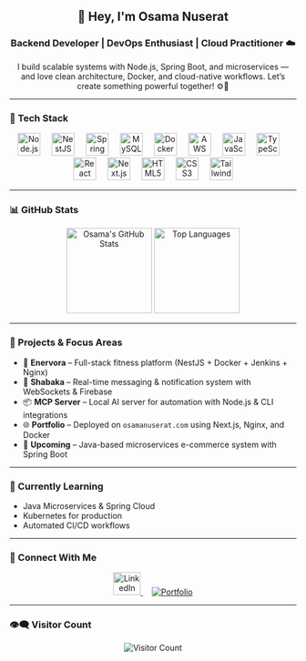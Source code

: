 <h2 align="center">👋 Hey, I'm Osama Nuserat</h2>
<h3 align="center">Backend Developer | DevOps Enthusiast | Cloud Practitioner ☁️</h3>
<p align="center">I build scalable systems with Node.js, Spring Boot, and microservices — and love clean architecture, Docker, and cloud-native workflows. Let’s create something powerful together! ⚙️🚀</p>

---

### 🔧 Tech Stack

<div align="center">
  <img src="https://cdn.jsdelivr.net/gh/devicons/devicon/icons/nodejs/nodejs-original.svg" height="40" alt="Node.js" />
  <img width="12"/>
  <img src="https://cdn.jsdelivr.net/gh/devicons/devicon/icons/nestjs/nestjs-plain.svg" height="40" alt="NestJS" />
  <img width="12"/>
  <img src="https://cdn.jsdelivr.net/gh/devicons/devicon/icons/spring/spring-original.svg" height="40" alt="Spring Boot" />
  <img width="12"/>
  <img src="https://cdn.jsdelivr.net/gh/devicons/devicon/icons/mysql/mysql-original.svg" height="40" alt="MySQL" />
  <img width="12"/>
  <img src="https://cdn.jsdelivr.net/gh/devicons/devicon/icons/docker/docker-original.svg" height="40" alt="Docker" />
  <img width="12"/>
  <img src="https://cdn.jsdelivr.net/gh/devicons/devicon/icons/amazonwebservices/amazonwebservices-original.svg" height="40" alt="AWS" />
  <img width="12"/>
  <img src="https://cdn.jsdelivr.net/gh/devicons/devicon/icons/javascript/javascript-original.svg" height="40" alt="JavaScript" />
  <img width="12"/>
  <img src="https://cdn.jsdelivr.net/gh/devicons/devicon/icons/typescript/typescript-original.svg" height="40" alt="TypeScript" />
  <img width="12"/>
  <img src="https://cdn.jsdelivr.net/gh/devicons/devicon/icons/react/react-original.svg" height="40" alt="React" />
  <img width="12"/>
  <img src="https://cdn.jsdelivr.net/gh/devicons/devicon/icons/nextjs/nextjs-original.svg" height="40" alt="Next.js" />
  <img width="12"/>
  <img src="https://cdn.jsdelivr.net/gh/devicons/devicon/icons/html5/html5-original.svg" height="40" alt="HTML5" />
  <img width="12"/>
  <img src="https://cdn.jsdelivr.net/gh/devicons/devicon/icons/css3/css3-original.svg" height="40" alt="CSS3" />
  <img width="12"/>
  <img src="https://cdn.jsdelivr.net/gh/devicons/devicon/icons/tailwindcss/tailwindcss-original-wordmark.svg" height="40" alt="Tailwind CSS" />
</div>

---

### 📊 GitHub Stats

<div align="center">
  <img src="https://github-readme-stats.vercel.app/api?username=OsamaNuserat&show_icons=true&include_all_commits=true&count_private=true&theme=dracula&hide_border=false" height="150" alt="Osama's GitHub Stats" />
  <img src="https://github-readme-stats.vercel.app/api/top-langs?username=OsamaNuserat&layout=compact&langs_count=6&theme=dracula&hide_border=false" height="150" alt="Top Languages" />
</div>

---

### 📌 Projects & Focus Areas

- 🔧 **Enervora** – Full-stack fitness platform (NestJS + Docker + Jenkins + Nginx)
- 🔁 **Shabaka** – Real-time messaging & notification system with WebSockets & Firebase
- 📦 **MCP Server** – Local AI server for automation with Node.js & CLI integrations
- 🌐 **Portfolio** – Deployed on `osamanuserat.com` using Next.js, Nginx, and Docker
- 🛒 **Upcoming** – Java-based microservices e-commerce system with Spring Boot

---

### 🌱 Currently Learning

- Java Microservices & Spring Cloud
- Kubernetes for production
- Automated CI/CD workflows

---

### 🤝 Connect With Me

<div align="center">
  <a href="https://www.linkedin.com/in/osamanuserat/" target="_blank">
    <img src="https://raw.githubusercontent.com/maurodesouza/profile-readme-generator/master/src/assets/icons/social/linkedin/default.svg" width="48" height="40" alt="LinkedIn"/>
  </a>
  <img width="12"/>
  <a href="https://osamanuserat.com" target="_blank">
    <img src="https://img.shields.io/badge/Portfolio-%230077B5?style=for-the-badge&logo=internetexplorer&logoColor=white" alt="Portfolio"/>
  </a>
</div>

---

### 👁‍🗨 Visitor Count

<div align="center">
  <img src="https://profile-counter.glitch.me/OsamaNuserat/count.svg?" alt="Visitor Count" />
</div>
